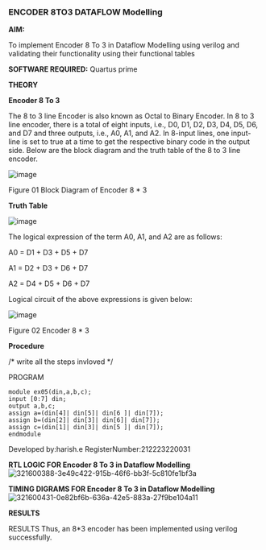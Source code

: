 ### ENCODER 8TO3 DATAFLOW Modelling

**AIM:**

To implement  Encoder 8 To 3 in Dataflow Modelling using verilog and validating their functionality using their functional tables

**SOFTWARE REQUIRED:** Quartus prime

**THEORY**

**Encoder 8 To 3**

The 8 to 3 line Encoder is also known as Octal to Binary Encoder. In 8 to 3 line encoder, there is a total of eight inputs, i.e., D0, D1, D2, D3, D4, D5, D6, and D7 and three outputs, i.e., A0, A1, and A2. In 8-input lines, one input-line is set to true at a time to get the respective binary code in the output side. Below are the block diagram and the truth table of the 8 to 3 line encoder.

![image](https://github.com/naavaneetha/ENCODER8TO3DATAFLOW/assets/154305477/0bc242c1-eb9e-4c47-afe5-30428470efc3)

Figure 01  Block Diagram of Encoder 8 * 3

**Truth Table**

![image](https://github.com/naavaneetha/ENCODER8TO3DATAFLOW/assets/154305477/35496b14-ae6e-4cd1-9abd-d6736b576575)

The logical expression of the term A0, A1, and A2 are as follows:

A0 = D1 + D3 + D5 + D7

A1 = D2 + D3 + D6 + D7

A2 = D4 + D5 + D6 + D7

Logical circuit of the above expressions is given below:

![image](https://github.com/naavaneetha/ENCODER8TO3DATAFLOW/assets/154305477/95acaee6-c873-4c75-89eb-ef09fb158053)

Figure 02  Encoder 8 * 3

**Procedure**

/* write all the steps invloved */

PROGRAM
```
module ex05(din,a,b,c);
input [0:7] din;
output a,b,c;
assign a=(din[4]| din[5]| din[6 ]| din[7]);
assign b=(din[2]| din[3]| din[6]| din[7]);
assign c=(din[1]| din[3]| din[5 ]| din[7]);
endmodule
```
Developed by:harish.e
RegisterNumber:212223220031


**RTL LOGIC FOR Encoder 8 To 3 in Dataflow Modelling**
![321600388-3e49c422-915b-46f6-bb3f-5c810fe1bf3a](https://github.com/Harishraja6211/ENCODER8TO3DATAFLOW/assets/154001429/26de01ab-dc3d-4626-80be-9673eaa7bfe1)

**TIMING DIGRAMS FOR Encoder 8 To 3 in Dataflow Modelling**
![321600431-0e82bf6b-636a-42e5-883a-27f9be104a11](https://github.com/Harishraja6211/ENCODER8TO3DATAFLOW/assets/154001429/1bf3da20-b6fa-4d17-adc3-89897eb6307c)

**RESULTS**

RESULTS Thus, an 8*3 encoder has been implemented using verilog successfully.
